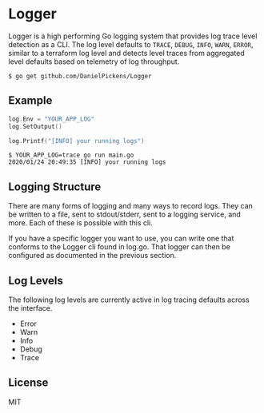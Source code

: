Logger
==========



Logger is a high performing Go logging system that provides log trace level detection as a CLI.
The log level defaults to `TRACE`, `DEBUG`, `INFO`, `WARN`, `ERROR`, similar to a terraform log level and detects level traces from aggregated level defaults based on telemetry of log throughput.

```console
$ go get github.com/DanielPickens/Logger
```

## Example

```go
log.Env = "YOUR_APP_LOG"
log.SetOutput()

log.Printf("[INFO] your running logs")
```

```console
$ YOUR_APP_LOG=trace go run main.go
2020/01/24 20:49:35 [INFO] your running logs
```


## Logging Structure 
There are many forms of logging and many ways to record logs. They can be written to a file, sent to stdout/stderr, sent to a logging service, and more. Each of these is possible with this cli.

If you have a specific logger you want to use, you can write one that conforms to the Logger cli found in log.go. That logger can then be configured as documented in the previous section.


## Log Levels
The following log levels are currently active in log tracing defaults across the interface.

- Error
- Warn
- Info
- Debug
- Trace

## License
MIT


